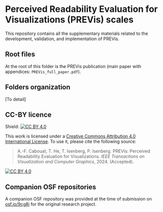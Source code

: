 # Perceived Readability Evaluation for Visualizations (PREVis) scales

This repository contains all the supplementary materials related to the development, validation, and implementation of PREVis.

## Root files
At the root of this folder is the PREVis publication (main paper with appendices: ```PREVis_full_paper.pdf```).

## Folders organization

[To detail]

## CC-BY licence
Shield: [![CC BY 4.0][cc-by-shield]][cc-by]

This work is licensed under a
[Creative Commons Attribution 4.0 International License][cc-by].
To use it, please cite the following source:

> A.-F. Cabouat, T. He, T. Isenberg, P. Isenberg. PREVis: Perceived Readability Evaluation for Visualizations. _IEEE Transactions on Visualization and Computer Graphics_, 2024. (Accepted).

[![CC BY 4.0][cc-by-image]][cc-by]

[cc-by]: http://creativecommons.org/licenses/by/4.0/
[cc-by-image]: https://i.creativecommons.org/l/by/4.0/88x31.png
[cc-by-shield]: https://img.shields.io/badge/License-CC%20BY%204.0-lightgrey.svg


## Companion OSF repositories

A companion OSF repository was provided at the time of submission on [osf.io/9cg8j](https://osf.io/9cg8j/) for the original research project.
